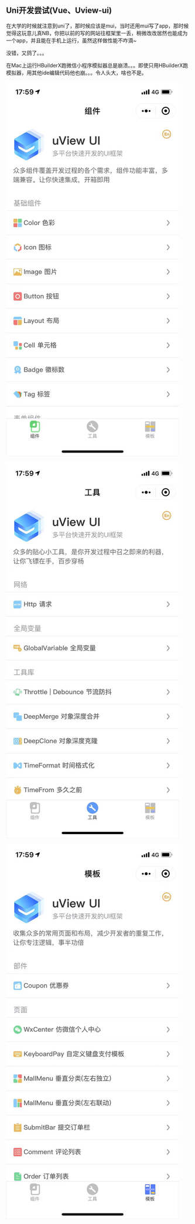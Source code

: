 ## Uni开发尝试(Vue、Uview-ui)

在大学的时候就注意到uni了，那时候应该是mui，当时还用mui写了app，那时候觉得这玩意儿真NB，你把以前的写的网站往框架里一丢，稍微改改居然也能成为一个app，并且能在手机上运行，虽然这样做性能不咋滴~

没错，又鸽了。。。

在Mac上运行HBuilderX跑微信小程序模拟器总是崩溃。。。即使只用HBuilderX跑模拟器，用其他ide编辑代码他也崩。。。令人头大，啥也不是。



![image-20210316180322835](uni_prod.assets/image-20210316180322835.png)

![image-20210316180330897](uni_prod.assets/image-20210316180330897.png)

![image-20210316180336692](uni_prod.assets/image-20210316180336692.png)